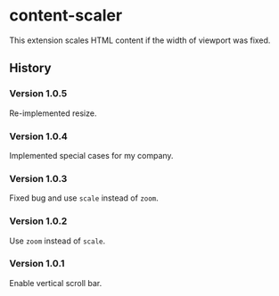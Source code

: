 # content-scaler
This extension scales HTML content if the width of viewport was fixed.

## History

### Version 1.0.5

Re-implemented resize.

### Version 1.0.4

Implemented special cases for my company.

### Version 1.0.3

Fixed bug and use `scale` instead of `zoom`. 

### Version 1.0.2

Use `zoom` instead of `scale`. 

### Version 1.0.1

Enable vertical scroll bar.
